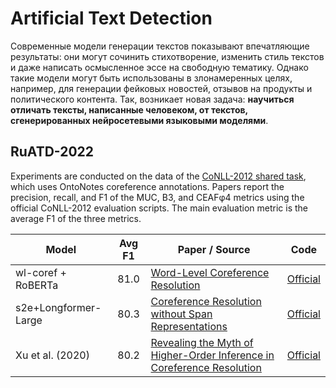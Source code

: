 # Artificial Text Detection

Современные модели генерации текстов показывают впечатляющие результаты: они могут сочинить стихотворение, изменить стиль текстов и даже написать осмысленное эссе на свободную тематику. Однако такие модели могут быть использованы в злонамеренных целях, например, для генерации фейковых новостей, отзывов на продукты и политического контента. Так, возникает новая задача: **научиться отличать тексты, написанные человеком, от текстов, сгенерированных нейросетевыми языковыми моделями**.

## RuATD-2022

Experiments are conducted on the data of the [CoNLL-2012 shared task](http://www.aclweb.org/anthology/W12-4501), which
uses OntoNotes coreference annotations. Papers
report the precision, recall, and F1 of the MUC, B3, and CEAFφ4 metrics using the official
CoNLL-2012 evaluation scripts. The main evaluation metric is the average F1 of the three metrics.

| Model           | Avg F1 |  Paper / Source | Code |
| ------------- | :-----:| --- | --- |
| wl-coref + RoBERTa | 81.0 | [Word-Level Coreference Resolution](https://arxiv.org/abs/2109.04127) | [Official](https://github.com/vdobrovolskii/wl-coref) |
| s2e+Longformer-Large | 80.3 | [Coreference Resolution without Span Representations](https://arxiv.org/abs/2101.00434) | [Official](https://github.com/yuvalkirstain/s2e-coref) |
| Xu et al. (2020) | 80.2 | [Revealing the Myth of Higher-Order Inference in Coreference Resolution](https://arxiv.org/abs/2009.12013) |[Official](https://github.com/emorynlp/coref-hoi) |
